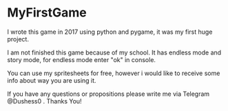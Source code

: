 # MyFirstGame
I wrote this game in 2017 using python and pygame, it was my first huge project.



I am not finished this game because of my school. It has endless mode and story mode, for endless mode enter "ok" in console.

You can use my spritesheets for free, however i would like to receive some info about way you are using it.

If you have any questions or propositions please write me via Telegram @Dushess0 .
Thanks You!
